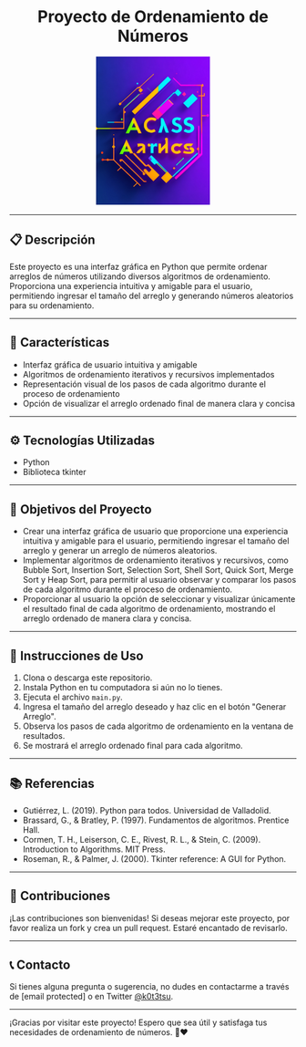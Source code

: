 <h1 align="center">Proyecto de Ordenamiento de Números</h1>

<p align="center">
  <img src="images/project_logo.png" alt="Logo del Proyecto" width="200">
</p>

---

## 📋 Descripción

Este proyecto es una interfaz gráfica en Python que permite ordenar arreglos de números utilizando diversos algoritmos de ordenamiento. Proporciona una experiencia intuitiva y amigable para el usuario, permitiendo ingresar el tamaño del arreglo y generando números aleatorios para su ordenamiento.

---

## 🚀 Características

- Interfaz gráfica de usuario intuitiva y amigable
- Algoritmos de ordenamiento iterativos y recursivos implementados
- Representación visual de los pasos de cada algoritmo durante el proceso de ordenamiento
- Opción de visualizar el arreglo ordenado final de manera clara y concisa

---

## ⚙️ Tecnologías Utilizadas

- Python
- Biblioteca tkinter

---

## 🎯 Objetivos del Proyecto

- Crear una interfaz gráfica de usuario que proporcione una experiencia intuitiva y amigable para el usuario, permitiendo ingresar el tamaño del arreglo y generar un arreglo de números aleatorios.
- Implementar algoritmos de ordenamiento iterativos y recursivos, como Bubble Sort, Insertion Sort, Selection Sort, Shell Sort, Quick Sort, Merge Sort y Heap Sort, para permitir al usuario observar y comparar los pasos de cada algoritmo durante el proceso de ordenamiento.
- Proporcionar al usuario la opción de seleccionar y visualizar únicamente el resultado final de cada algoritmo de ordenamiento, mostrando el arreglo ordenado de manera clara y concisa.

---

## 📄 Instrucciones de Uso

1. Clona o descarga este repositorio.
2. Instala Python en tu computadora si aún no lo tienes.
3. Ejecuta el archivo `main.py`.
4. Ingresa el tamaño del arreglo deseado y haz clic en el botón "Generar Arreglo".
5. Observa los pasos de cada algoritmo de ordenamiento en la ventana de resultados.
6. Se mostrará el arreglo ordenado final para cada algoritmo.

---

## 📚 Referencias

- Gutiérrez, L. (2019). Python para todos. Universidad de Valladolid.
- Brassard, G., & Bratley, P. (1997). Fundamentos de algoritmos. Prentice Hall.
- Cormen, T. H., Leiserson, C. E., Rivest, R. L., & Stein, C. (2009). Introduction to Algorithms. MIT Press.
- Roseman, R., & Palmer, J. (2000). Tkinter reference: A GUI for Python.

---

## 📝 Contribuciones

¡Las contribuciones son bienvenidas! Si deseas mejorar este proyecto, por favor realiza un fork y crea un pull request. Estaré encantado de revisarlo.

---

## 📞 Contacto

Si tienes alguna pregunta o sugerencia, no dudes en contactarme a través de [email protected] o en Twitter [@k0t3tsu](https://twitter.com/tuusuario).

---

¡Gracias por visitar este proyecto! Espero que sea útil y satisfaga tus necesidades de ordenamiento de números. 🔢❤️
